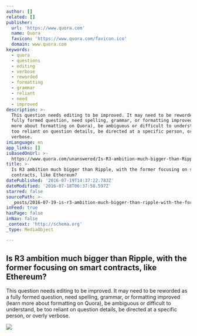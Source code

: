 ```yaml
---
author: []
related: []
publisher:
  url: 'https://www.quora.com'
  name: Quora
  favicon: 'https://www.quora.com/favicon.ico'
  domain: www.quora.com
keywords:
  - quora
  - questions
  - editing
  - verbose
  - reworded
  - formatting
  - grammar
  - reliant
  - need
  - improved
description: >-
  This question needs editing to be improved. It may need to be reworded as a
  fully formed question, need spelling, grammar, or formatting improved (learn
  more about formatting on Quora), be ambiguous or difficult to understand, be
  too reliant on question details, be directed at a specific person, or overly
  verbose.
inLanguage: en
app_links: []
isBasedOnUrl: >-
  https://www.quora.com/unanswered/Is-R3-ambition-much-bigger-than-Ripple-with-the-former-focusing-on-smart-contracts-like-Ethereum
title: >-
  Is R3 ambition much bigger than Ripple, with the former focusing on smart
  contracts, like Ethereum?
datePublished: '2016-07-19T14:37:22.783Z'
dateModified: '2016-07-18T06:37:58.597Z'
starred: false
sourcePath: >-
  _posts/2016-07-19-is-r3-ambition-much-bigger-than-ripple-with-the-former-focu.md
inFeed: true
hasPage: false
inNav: false
_context: 'http://schema.org'
_type: MediaObject

---
```

<article style=""><h1>Is R3 ambition much bigger than Ripple, with the former focusing on smart contracts, like Ethereum?</h1><p>This question needs editing to be improved. It may need to be reworded as a fully formed question, need spelling, grammar, or formatting improved (learn more about formatting on Quora), be ambiguous or difficult to understand, be too reliant on question details, be directed at a specific person, or overly verbose.</p><img src="https://qsf.ec.quoracdn.net/-images.new_grid.fb_share_default.pnge6dde9cfa6e03c43.png" /></article>